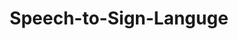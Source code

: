 ---
word: "true"

types: "word"

title: "Speech-to-Sign-Languge"

categories: ['']

tags: ['Speech', 'to', 'Sign', 'Languge']

arabic: 'تحويل الكلام إلى لغة الإشارة'

arexps: []

enwords: ['Speech-to-Sign-Languge']

enexps: []

arlexicons: 'ح'

enlexicons: 'S'

authors: ['Ruqayya Roshdy']

translators: ['']

citations: 'مقدمة في حوسبة اللغة العربية'

sources: 'مركز الملك عبدالله بن عبدالعزيز الدولي لخدمة اللغة العربية'

slug: ""
---